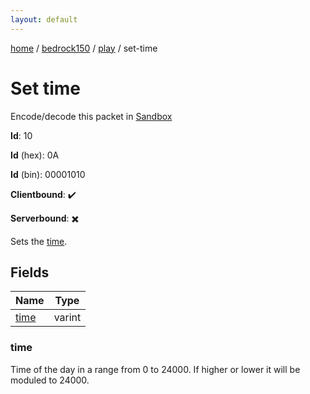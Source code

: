 ```yaml
---
layout: default
---
```


[home](/)  /  [bedrock150](/protocol/bedrock150)  /  [play](/protocol/bedrock150/play)  /  set-time

# Set time

Encode/decode this packet in [Sandbox](../../../sandbox/bedrock150#Play.SetTime)

**Id**: 10

**Id** (hex): 0A

**Id** (bin): 00001010

**Clientbound**: ✔️

**Serverbound**: ✖️

Sets the [time](http://minecraft.gamepedia.com/Day-night_cycle).

## Fields

Name | Type
---|---
[time](#time) | varint

### time

Time of the day in a range from 0 to 24000. If higher or lower it will be moduled to 24000.
